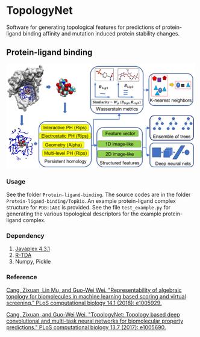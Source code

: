 # TopologyNet
Software for generating topological features for predictions of protein-ligand binding affinity and mutation induced protein stability changes.

## Protein-ligand binding
<img src="https://github.com/WeilabMSU/TopologyNet/blob/master/fig/binding_figure.PNG" width="500">

### Usage
See the folder ``Protein-ligand-binding``. The source codes are in the folder ``Protein-ligand-binding/TopBio``. An example protein-ligand complex structure for ``PDB:1A8I`` is provided. See the file ``test_example.py`` for generating the various topological descriptors for the example protein-ligand complex.

### Dependency
1. [Javaplex 4.3.1](https://github.com/appliedtopology/javaplex/releases/tag/4.3.1)
2. [R-TDA](https://cran.r-project.org/web/packages/TDA/index.html)
3. Numpy, Pickle

### Reference
[Cang, Zixuan, Lin Mu, and Guo-Wei Wei. "Representability of algebraic topology for biomolecules in machine learning based scoring and virtual screening." PLoS computational biology 14.1 (2018): e1005929.](https://journals.plos.org/ploscompbiol/article?id=10.1371/journal.pcbi.1005929)

[Cang, Zixuan, and Guo-Wei Wei. "TopologyNet: Topology based deep convolutional and multi-task neural networks for biomolecular property predictions." PLoS computational biology 13.7 (2017): e1005690.](https://journals.plos.org/ploscompbiol/article?id=10.1371/journal.pcbi.1005690)
